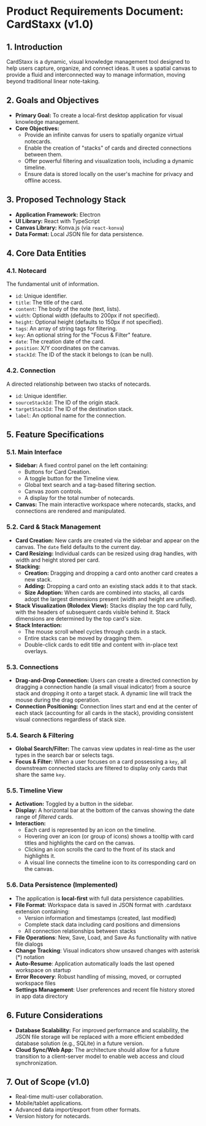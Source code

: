 # Product Requirements Document: CardStaxx (v1.0)

## 1. Introduction
CardStaxx is a dynamic, visual knowledge management tool designed to help users capture, organize, and connect ideas. It uses a spatial canvas to provide a fluid and interconnected way to manage information, moving beyond traditional linear note-taking.

## 2. Goals and Objectives
*   **Primary Goal:** To create a local-first desktop application for visual knowledge management.
*   **Core Objectives:**
    *   Provide an infinite canvas for users to spatially organize virtual notecards.
    *   Enable the creation of "stacks" of cards and directed connections between them.
    *   Offer powerful filtering and visualization tools, including a dynamic timeline.
    *   Ensure data is stored locally on the user's machine for privacy and offline access.

## 3. Proposed Technology Stack
*   **Application Framework:** Electron
*   **UI Library:** React with TypeScript
*   **Canvas Library:** Konva.js (via `react-konva`)
*   **Data Format:** Local JSON file for data persistence.

## 4. Core Data Entities

### 4.1. Notecard
The fundamental unit of information.
*   `id`: Unique identifier.
*   `title`: The title of the card.
*   `content`: The body of the note (text, lists).
*   `width`: Optional width (defaults to 200px if not specified).
*   `height`: Optional height (defaults to 150px if not specified).
*   `tags`: An array of string tags for filtering.
*   `key`: An optional string for the "Focus & Filter" feature.
*   `date`: The creation date of the card.
*   `position`: X/Y coordinates on the canvas.
*   `stackId`: The ID of the stack it belongs to (can be null).

### 4.2. Connection
A directed relationship between two stacks of notecards.
*   `id`: Unique identifier.
*   `sourceStackId`: The ID of the origin stack.
*   `targetStackId`: The ID of the destination stack.
*   `label`: An optional name for the connection.

## 5. Feature Specifications

### 5.1. Main Interface
*   **Sidebar:** A fixed control panel on the left containing:
    *   Buttons for Card Creation.
    *   A toggle button for the Timeline view.
    *   Global text search and a tag-based filtering section.
    *   Canvas zoom controls.
    *   A display for the total number of notecards.
*   **Canvas:** The main interactive workspace where notecards, stacks, and connections are rendered and manipulated.

### 5.2. Card & Stack Management
*   **Card Creation:** New cards are created via the sidebar and appear on the canvas. The `date` field defaults to the current day.
*   **Card Resizing:** Individual cards can be resized using drag handles, with width and height stored per card.
*   **Stacking:**
    *   **Creation:** Dragging and dropping a card onto another card creates a new stack.
    *   **Adding:** Dropping a card onto an existing stack adds it to that stack.
    *   **Size Adoption:** When cards are combined into stacks, all cards adopt the largest dimensions present (width and height are unified).
*   **Stack Visualization (Rolodex View):** Stacks display the top card fully, with the headers of subsequent cards visible behind it. Stack dimensions are determined by the top card's size.
*   **Stack Interaction:**
    *   The mouse scroll wheel cycles through cards in a stack.
    *   Entire stacks can be moved by dragging them.
    *   Double-click cards to edit title and content with in-place text overlays.

### 5.3. Connections
*   **Drag-and-Drop Connection:** Users can create a directed connection by dragging a connection handle (a small visual indicator) from a source stack and dropping it onto a target stack. A dynamic line will track the mouse during the drag operation.
*   **Connection Positioning:** Connection lines start and end at the center of each stack (accounting for all cards in the stack), providing consistent visual connections regardless of stack size.

### 5.4. Search & Filtering
*   **Global Search/Filter:** The canvas view updates in real-time as the user types in the search bar or selects tags.
*   **Focus & Filter:** When a user focuses on a card possessing a `key`, all downstream connected stacks are filtered to display only cards that share the same `key`.

### 5.5. Timeline View
*   **Activation:** Toggled by a button in the sidebar.
*   **Display:** A horizontal bar at the bottom of the canvas showing the date range of *filtered* cards.
*   **Interaction:**
    *   Each card is represented by an icon on the timeline.
    *   Hovering over an icon (or group of icons) shows a tooltip with card titles and highlights the card on the canvas.
    *   Clicking an icon scrolls the card to the front of its stack and highlights it.
    *   A visual line connects the timeline icon to its corresponding card on the canvas.

### 5.6. Data Persistence (Implemented)
*   The application is **local-first** with full data persistence capabilities.
*   **File Format**: Workspace data is saved in JSON format with .cardstaxx extension containing:
    *   Version information and timestamps (created, last modified)
    *   Complete stack data including card positions and dimensions
    *   All connection relationships between stacks
*   **File Operations**: New, Save, Load, and Save As functionality with native file dialogs
*   **Change Tracking**: Visual indicators show unsaved changes with asterisk (*) notation
*   **Auto-Resume**: Application automatically loads the last opened workspace on startup
*   **Error Recovery**: Robust handling of missing, moved, or corrupted workspace files
*   **Settings Management**: User preferences and recent file history stored in app data directory

## 6. Future Considerations
*   **Database Scalability:** For improved performance and scalability, the JSON file storage will be replaced with a more efficient embedded database solution (e.g., SQLite) in a future version.
*   **Cloud Sync/Web App:** The architecture should allow for a future transition to a client-server model to enable web access and cloud synchronization.

## 7. Out of Scope (v1.0)
*   Real-time multi-user collaboration.
*   Mobile/tablet applications.
*   Advanced data import/export from other formats.
*   Version history for notecards.
